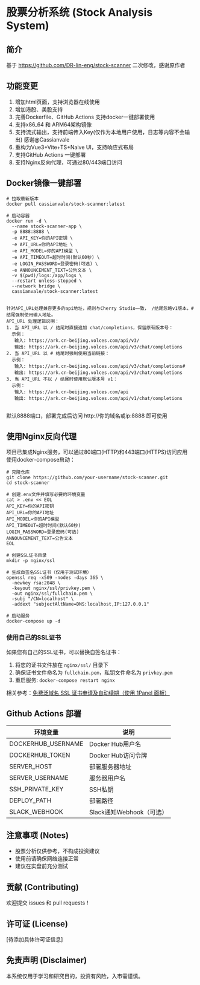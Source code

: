 # 股票分析系统 (Stock Analysis System)

## 简介

基于 https://github.com/DR-lin-eng/stock-scanner 二次修改，感谢原作者  

## 功能变更

1. 增加html页面，支持浏览器在线使用  
2. 增加港股、美股支持  
3. 完善Dockerfile、GitHub Actions 支持docker一键部署使用  
4. 支持x86_64 和 ARM64架构镜像  
5. 支持流式输出，支持前端传入Key(仅作为本地用户使用，日志等内容不会输出) 感谢@Cassianvale  
6. 重构为Vue3+Vite+TS+Naive UI，支持响应式布局  
7. 支持GitHub Actions 一键部署  
8. 支持Nginx反向代理，可通过80/443端口访问

## Docker镜像一键部署

```
# 拉取最新版本
docker pull cassianvale/stock-scanner:latest

# 启动容器
docker run -d \
  --name stock-scanner-app \
  -p 8888:8888 \
  -e API_KEY=你的API密钥 \
  -e API_URL=你的API地址 \
  -e API_MODEL=你的API模型 \
  -e API_TIMEOUT=超时时间(默认60秒) \
  -e LOGIN_PASSWORD=登录密码(可选) \
  -e ANNOUNCEMENT_TEXT=公告文本 \
  -v $(pwd)/logs:/app/logs \
  --restart unless-stopped \
  --network bridge \
  cassianvale/stock-scanner:latest


针对API_URL处理兼容更多的api地址，规则与Cherry Studio一致， /结尾忽略v1版本，#结尾强制使用输入地址。
API_URL 处理逻辑说明：
1. 当 API_URL 以 / 结尾时直接追加 chat/completions，保留原有版本号：
  示例：
   输入: https://ark.cn-beijing.volces.com/api/v3/
   输出: https://ark.cn-beijing.volces.com/api/v3/chat/completions
2. 当 API_URL 以 # 结尾时强制使用当前链接：
  示例：
   输入: https://ark.cn-beijing.volces.com/api/v3/chat/completions#
   输出: https://ark.cn-beijing.volces.com/api/v3/chat/completions
3. 当 API_URL 不以 / 结尾时使用默认版本号 v1：
  示例：
   输入: https://ark.cn-beijing.volces.com/api
   输出: https://ark.cn-beijing.volces.com/api/v1/chat/completions


```

默认8888端口，部署完成后访问  http://你的域名或ip:8888 即可使用  

## 使用Nginx反向代理

项目已集成Nginx服务，可以通过80端口(HTTP)和443端口(HTTPS)访问应用  
使用docker-compose启动：  

```shell
# 克隆仓库
git clone https://github.com/your-username/stock-scanner.git
cd stock-scanner

# 创建.env文件并填写必要的环境变量
cat > .env << EOL
API_KEY=你的API密钥
API_URL=你的API地址
API_MODEL=你的API模型
API_TIMEOUT=超时时间(默认60秒)
LOGIN_PASSWORD=登录密码(可选)
ANNOUNCEMENT_TEXT=公告文本
EOL

# 创建SSL证书目录
mkdir -p nginx/ssl

# 生成自签名SSL证书（仅用于测试环境）
openssl req -x509 -nodes -days 365 \
  -newkey rsa:2048 \
  -keyout nginx/ssl/privkey.pem \
  -out nginx/ssl/fullchain.pem \
  -subj "/CN=localhost" \
  -addext "subjectAltName=DNS:localhost,IP:127.0.0.1"

# 启动服务
docker-compose up -d
```

### 使用自己的SSL证书

如果您有自己的SSL证书，可以替换自签名证书：

1. 将您的证书文件放在 `nginx/ssl/` 目录下
2. 确保证书文件命名为 `fullchain.pem`，私钥文件命名为 `privkey.pem`
3. 重启服务: `docker-compose restart nginx`

相关参考：[免费泛域名 SSL 证书申请及自动续期（使用 1Panel 面板）](https://bronya-zaychik.cn/archives/GenSSL.html)

## Github Actions 部署

| 环境变量 | 说明 |
| --- | --- |
| DOCKERHUB_USERNAME | Docker Hub用户名 |
| DOCKERHUB_TOKEN | Docker Hub访问令牌 |
| SERVER_HOST | 部署服务器地址 |
| SERVER_USERNAME | 服务器用户名 |
| SSH_PRIVATE_KEY | SSH私钥 |
| DEPLOY_PATH | 部署路径 |
| SLACK_WEBHOOK | Slack通知Webhook（可选） |


## 注意事项 (Notes)
- 股票分析仅供参考，不构成投资建议
- 使用前请确保网络连接正常
- 建议在实盘前充分测试

## 贡献 (Contributing)
欢迎提交 issues 和 pull requests！

## 许可证 (License)
[待添加具体许可证信息]

## 免责声明 (Disclaimer)
本系统仅用于学习和研究目的，投资有风险，入市需谨慎。
